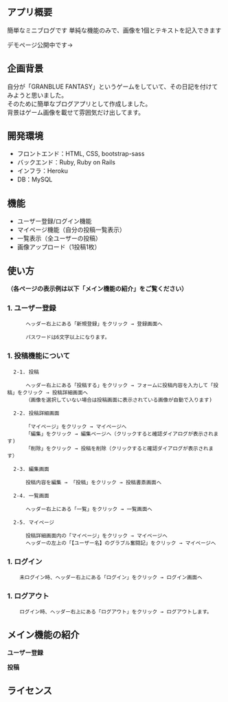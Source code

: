 ## アプリ概要
簡単なミニブログです
単純な機能のみで、画像を1個とテキストを記入できます

デモページ公開中です→

## 企画背景
自分が「GRANBLUE FANTASY」というゲームをしていて、その日記を付けてみようと思いました。  
そのために簡単なブログアプリとして作成しました。  
背景はゲーム画像を載せて雰囲気だけ出してます。

## 開発環境
- フロントエンド：HTML, CSS, bootstrap-sass  
- バックエンド：Ruby, Ruby on Rails  
- インフラ：Heroku  
- DB：MySQL  

## 機能
- ユーザー登録/ログイン機能  
- マイページ機能（自分の投稿一覧表示）  
- 一覧表示（全ユーザーの投稿）  
- 画像アップロード（1投稿1枚）  

## 使い方
**（各ページの表示例は以下「メイン機能の紹介」をご覧ください）**
    
### 1. ユーザー登録  

          ヘッダー右上にある「新規登録」をクリック → 登録画面へ  
  
          パスワードは6文字以上になります。  
  
### 1. 投稿機能について
  
      2-1. 投稿  
  
          ヘッダー右上にある「投稿する」をクリック → フォームに投稿内容を入力して「投稿」をクリック → 投稿詳細画面へ  
          （画像を選択していない場合は投稿画面に表示されている画像が自動で入ります)  
  
      2-2. 投稿詳細画面  
  
          「マイページ」をクリック → マイページへ  
          「編集」をクリック → 編集ページへ（クリックすると確認ダイアログが表示されます)  
          「削除」をクリック → 投稿を削除（クリックすると確認ダイアログが表示されます）  
  
      2-3. 編集画面  
    
          投稿内容を編集 → 「投稿」をクリック → 投稿書斎画面へ  
  
      2-4. 一覧画面  

          ヘッダー右上にある「一覧」をクリック → 一覧画面へ  
  
      2-5. マイページ  

          投稿詳細画面内の「マイページ」をクリック → マイページへ  
          ヘッダーの左上の「【ユーザー名】のグラブル奮闘記」をクリック → マイページへ  
  
### 1. ログイン  

        未ログイン時、ヘッダー右上にある「ログイン」をクリック → ログイン画面へ  
  
### 1. ログアウト  

        ログイン時、ヘッダー右上にある「ログアウト」をクリック → ログアウトします。  
  
## メイン機能の紹介
**ユーザー登録**

**投稿**


## ライセンス



<!-- # README

This README would normally document whatever steps are necessary to get the
application up and running.

Things you may want to cover:

* Ruby version

* System dependencies

* Configuration

* Database creation

* Database initialization

* How to run the test suite

* Services (job queues, cache servers, search engines, etc.)

* Deployment instructions

* ... -->
